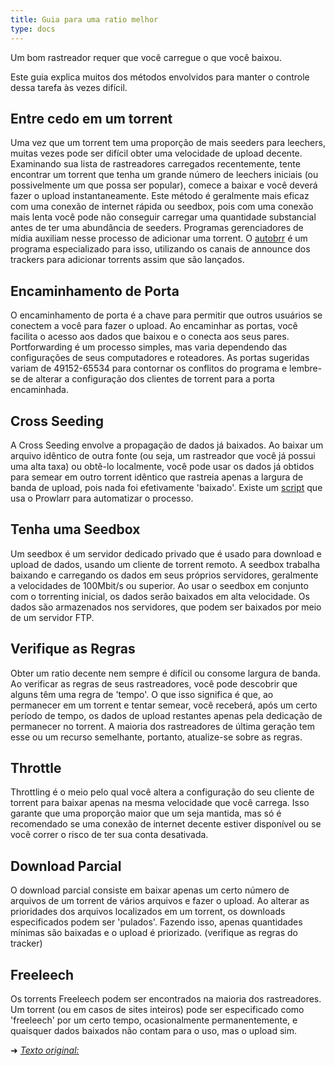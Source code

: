 ```yaml
---
title: Guia para uma ratio melhor
type: docs
---
```

Um bom rastreador requer que você carregue o que você baixou. 

Este guia explica muitos dos métodos envolvidos para manter o controle dessa tarefa às vezes difícil.

## Entre cedo em um torrent

Uma vez que um torrent tem uma proporção de mais seeders para leechers, muitas vezes pode ser difícil obter uma velocidade de upload decente. Examinando sua lista de rastreadores carregados recentemente, tente encontrar um torrent que tenha um grande número de leechers iniciais (ou possivelmente um que possa ser popular), comece a baixar e você deverá fazer o upload instantaneamente. Este método é geralmente mais eficaz com uma conexão de internet rápida ou seedbox, pois com uma conexão mais lenta você pode não conseguir carregar uma quantidade substancial antes de ter uma abundância de seeders. Programas gerenciadores de mídia auxiliam nesse processo de adicionar uma torrent. O [autobrr](https://autobrr.com) é um programa especializado para isso, utilizando os canais de announce dos trackers para adicionar torrents assim que são lançados.

## Encaminhamento de Porta

O encaminhamento de porta é a chave para permitir que outros usuários se conectem a você para fazer o upload. Ao encaminhar as portas, você facilita o acesso aos dados que baixou e o conecta aos seus pares. Portforwarding é um processo simples, mas varia dependendo das configurações de seus computadores e roteadores. As portas sugeridas variam de 49152-65534 para contornar os conflitos do programa e lembre-se de alterar a configuração dos clientes de torrent para a porta encaminhada.

## Cross Seeding

A Cross Seeding envolve a propagação de dados já baixados. Ao baixar um arquivo idêntico de outra fonte (ou seja, um rastreador que você já possui uma alta taxa) ou obtê-lo localmente, você pode usar os dados já obtidos para semear em outro torrent idêntico que rastreia apenas a largura de banda de upload, pois nada foi efetivamente 'baixado'. Existe um [script](https://cross-seed.org) que usa o Prowlarr para automatizar o processo.

## Tenha uma Seedbox

Um seedbox é um servidor dedicado privado que é usado para download e upload de dados, usando um cliente de torrent remoto. A seedbox trabalha baixando e carregando os dados em seus próprios servidores, geralmente a velocidades de 100Mbit/s ou superior. Ao usar o seedbox em conjunto com o torrenting inicial, os dados serão baixados em alta velocidade. Os dados são armazenados nos servidores, que podem ser baixados por meio de um servidor FTP.

## Verifique as Regras

Obter um ratio decente nem sempre é difícil ou consome largura de banda. Ao verificar as regras de seus rastreadores, você pode descobrir que alguns têm uma regra de 'tempo'. O que isso significa é que, ao permanecer em um torrent e tentar semear, você receberá, após um certo período de tempo, os dados de upload restantes apenas pela dedicação de permanecer no torrent. A maioria dos rastreadores de última geração tem esse ou um recurso semelhante, portanto, atualize-se sobre as regras.

## Throttle

Throttling é o meio pelo qual você altera a configuração do seu cliente de torrent para baixar apenas na mesma velocidade que você carrega. Isso garante que uma proporção maior que um seja mantida, mas só é recomendado se uma conexão de internet decente estiver disponível ou se você correr o risco de ter sua conta desativada.

## Download Parcial

O download parcial consiste em baixar apenas um certo número de arquivos de um torrent de vários arquivos e fazer o upload. Ao alterar as prioridades dos arquivos localizados em um torrent, os downloads especificados podem ser 'pulados'. Fazendo isso, apenas quantidades mínimas são baixadas e o upload é priorizado. (verifique as regras do tracker)

## Freeleech

Os torrents Freeleech podem ser encontrados na maioria dos rastreadores. Um torrent (ou em casos de sites inteiros) pode ser especificado como 'freeleech' por um certo tempo, ocasionalmente permanentemente, e quaisquer dados baixados não contam para o uso, mas o upload sim.

➜ _[Texto original:](https://www.reddit.com/r/trackers/comments/fthja/a_simple_guide_to_a_better_ratio/)_
